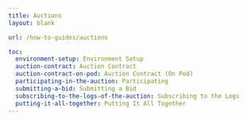 ```yaml
---
title: Auctions
layout: blank

url: /how-to-guides/auctions

toc:
  environment-setup: Environment Setup
  auction-contract: Auction Contract
  auction-contract-on-pod: Auction Contract (On Pod)
  participating-in-the-auction: Participating
  submitting-a-bid: Submitting a Bid
  subscribing-to-the-logs-of-the-auction: Subscribing to the Logs
  putting-it-all-together: Putting It All Together
---
```


<script>
    import Intro from './intro.md'
    import Env from './env.md'
    import AuctionContract from './auction-contract.md'
    import AucitionContractProd from './auction-contract-prod.md'
    import Participating from './participating.md'
    import Together from './together.md'
</script>

<Intro />
<Env />
<AuctionContract />
<AucitionContractProd />
<Participating />
<Together />


